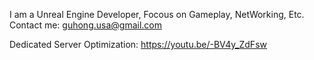 I am a Unreal Engine Developer, Focous on Gameplay, NetWorking, Etc.  Contact me: guhong.usa@gmail.com

Dedicated Server Optimization: https://youtu.be/-BV4y_ZdFsw
